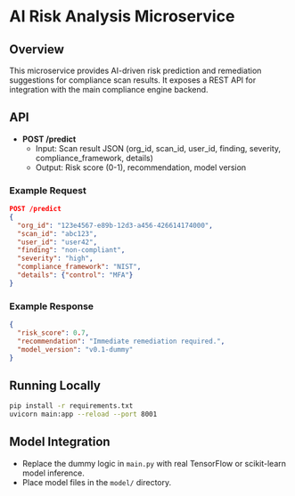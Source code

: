 # AI Risk Analysis Microservice

## Overview

This microservice provides AI-driven risk prediction and remediation suggestions for compliance scan results. It exposes a REST API for integration with the main compliance engine backend.

## API

- **POST /predict**
  - Input: Scan result JSON (org_id, scan_id, user_id, finding, severity, compliance_framework, details)
  - Output: Risk score (0-1), recommendation, model version

### Example Request

```json
POST /predict
{
  "org_id": "123e4567-e89b-12d3-a456-426614174000",
  "scan_id": "abc123",
  "user_id": "user42",
  "finding": "non-compliant",
  "severity": "high",
  "compliance_framework": "NIST",
  "details": {"control": "MFA"}
}
```

### Example Response

```json
{
  "risk_score": 0.7,
  "recommendation": "Immediate remediation required.",
  "model_version": "v0.1-dummy"
}
```

## Running Locally

```bash
pip install -r requirements.txt
uvicorn main:app --reload --port 8001
```

## Model Integration

- Replace the dummy logic in `main.py` with real TensorFlow or scikit-learn model inference.
- Place model files in the `model/` directory.

